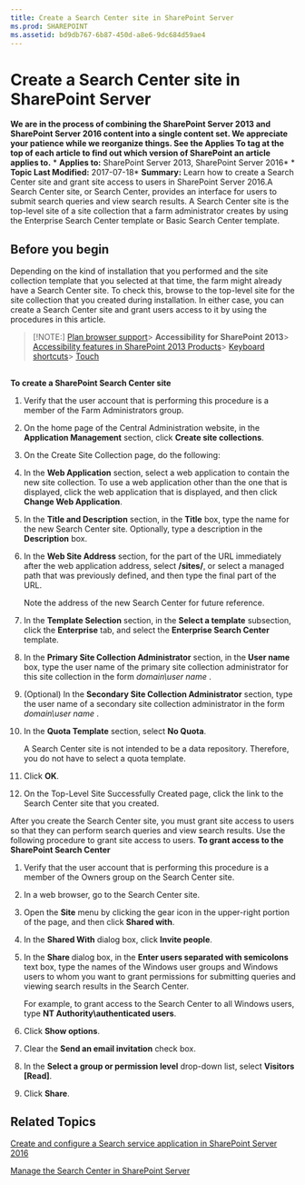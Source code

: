 ```yaml
---
title: Create a Search Center site in SharePoint Server
ms.prod: SHAREPOINT
ms.assetid: bd9db767-6b87-450d-a8e6-9dc684d59ae4
---
```



# Create a Search Center site in SharePoint Server
 **We are in the process of combining the SharePoint Server 2013 and SharePoint Server 2016 content into a single content set. We appreciate your patience while we reorganize things. See the Applies To tag at the top of each article to find out which version of SharePoint an article applies to.** * **Applies to:** SharePoint Server 2013, SharePoint Server 2016*  * **Topic Last Modified:** 2017-07-18* **Summary:** Learn how to create a Search Center site and grant site access to users in SharePoint Server 2016.A Search Center site, or Search Center, provides an interface for users to submit search queries and view search results. A Search Center site is the top-level site of a site collection that a farm administrator creates by using the Enterprise Search Center template or Basic Search Center template.
## Before you begin
<a name="begin"> </a>

Depending on the kind of installation that you performed and the site collection template that you selected at that time, the farm might already have a Search Center site. To check this, browse to the top-level site for the site collection that you created during installation. In either case, you can create a Search Center site and grant users access to it by using the procedures in this article.
> [!NOTE:]
>  [Plan browser support](https://go.microsoft.com/fwlink/p/?LinkId=246502)> **Accessibility for SharePoint 2013**>  [Accessibility features in SharePoint 2013 Products](https://go.microsoft.com/fwlink/p/?LinkId=246501)>  [Keyboard shortcuts](https://go.microsoft.com/fwlink/p/?LinkID=246504)>  [Touch](https://go.microsoft.com/fwlink/p/?LinkId=246506)
  
    
    


## 
<a name="begin"> </a>

 **To create a SharePoint Search Center site**
1. Verify that the user account that is performing this procedure is a member of the Farm Administrators group.
    
  
2. On the home page of the Central Administration website, in the **Application Management** section, click **Create site collections**.
    
  
3. On the Create Site Collection page, do the following:
    
1. In the **Web Application** section, select a web application to contain the new site collection. To use a web application other than the one that is displayed, click the web application that is displayed, and then click **Change Web Application**.
    
  
2. In the **Title and Description** section, in the **Title** box, type the name for the new Search Center site. Optionally, type a description in the **Description** box.
    
  
3. In the **Web Site Address** section, for the part of the URL immediately after the web application address, select **/sites/**, or select a managed path that was previously defined, and then type the final part of the URL.
    
    Note the address of the new Search Center for future reference.
    
  
4. In the **Template Selection** section, in the **Select a template** subsection, click the **Enterprise** tab, and select the **Enterprise Search Center** template.
    
  
5. In the **Primary Site Collection Administrator** section, in the **User name** box, type the user name of the primary site collection administrator for this site collection in the form *domain\\user name*  .
    
  
6. (Optional) In the **Secondary Site Collection Administrator** section, type the user name of a secondary site collection administrator in the form *domain\\user name*  .
    
  
7. In the **Quota Template** section, select **No Quota**.
    
    A Search Center site is not intended to be a data repository. Therefore, you do not have to select a quota template.
    
  
8. Click **OK**.
    
  
4. On the Top-Level Site Successfully Created page, click the link to the Search Center site that you created.
    
  
After you create the Search Center site, you must grant site access to users so that they can perform search queries and view search results. Use the following procedure to grant site access to users. **To grant access to the SharePoint Search Center**
1. Verify that the user account that is performing this procedure is a member of the Owners group on the Search Center site.
    
  
2. In a web browser, go to the Search Center site.
    
  
3. Open the **Site** menu by clicking the gear icon in the upper-right portion of the page, and then click **Shared with**.
    
  
4. In the **Shared With** dialog box, click **Invite people**.
    
  
5. In the **Share <SearchCenterName>** dialog box, in the **Enter users separated with semicolons** text box, type the names of the Windows user groups and Windows users to whom you want to grant permissions for submitting queries and viewing search results in the Search Center.
    
    For example, to grant access to the Search Center to all Windows users, type **NT Authority\\authenticated users**.
    
  
6. Click **Show options**.
    
  
7. Clear the **Send an email invitation** check box.
    
  
8. In the **Select a group or permission level** drop-down list, select **<SearchCenterName> Visitors [Read]**.
    
  
9. Click **Share**.
    
  

## Related Topics
<a name="begin"> </a>

 [Create and configure a Search service application in SharePoint Server 2016](html/create-and-configure-a-search-service-application-in-sharepoint-server-2016.md)
  
    
    
 [Manage the Search Center in SharePoint Server](html/manage-the-search-center-in-sharepoint-server.md)
